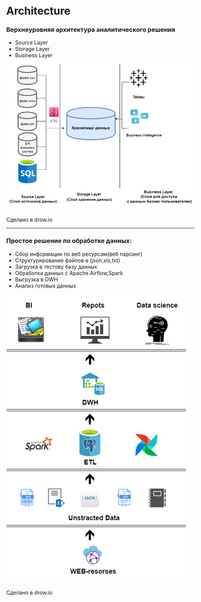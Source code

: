 # Architecture

### Верхнеуровняя архитектура аналитического решения
* Source Layer
* Storage Layer
* Business Layer

![архитектура решения](https://github.com/facessere/Architecture/blob/main/%D1%81%D0%BB%D0%BE%D0%B8.png)

Сделано в drow.io

---

### Простое решение по обработке данных:
* Сбор информации по веб ресурсам(веб парсинг)
* Структурирование файлов в  (json,xls,txt)
* Загрузка в тестову базу данных
* Обработка данных с Apache Airflow,Spark
* Выгрузка в DWH
* Анализ готовых данных


![архитектура решения](https://github.com/facessere/Architecture/blob/main/%D1%80%D0%B5%D1%88%D0%B5%D0%BD%D0%B8%D0%B5_%D0%BF%D1%80%D0%BE%D0%B5%D0%BA%D1%82%D0%B0.png)

Сделано в drow.io
